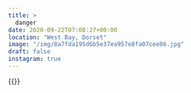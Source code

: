 ```yaml
---
title: >
  danger
date: 2020-09-22T07:08:27+00:00
location: "West Bay, Dorset"
image: "/img/8a7fda195d6b5e37ea957e8fa07cee86.jpg"
draft: false
instagram: true
---
```


{{<photo src="/img/8a7fda195d6b5e37ea957e8fa07cee86.jpg">}}
